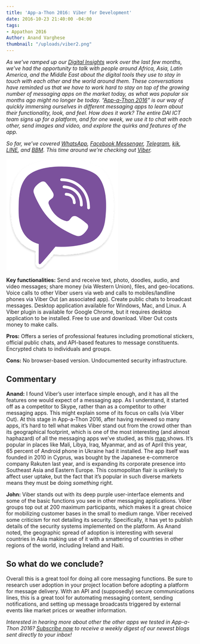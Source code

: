 ```yaml
---
title: 'App-a-Thon 2016: Viber for Development'
date: 2016-10-23 21:40:00 -04:00
tags:
- Appathon 2016
Author: Anand Varghese
thumbnail: "/uploads/viber2.png"
---
```


*As we’ve ramped up our [Digital Insights](http://dai-global-digital.com/tags/?tag=digital-insights) work over the last few months, we’ve had the opportunity to talk with people around Africa, Asia, Latin America, and the Middle East about the digital tools they use to stay in touch with each other and the world around them. These conversations have reminded us that we have to work hard to stay on top of the growing number of messaging apps on the market today, as what was popular six months ago might no longer be today. “[App-a-Thon 2016](http://dai-global-digital.com/tags/?tag=appathon-2016)” is our way of quickly immersing ourselves in different messaging apps to learn about their functionality, look, and feel. How does it work? The entire DAI ICT team signs up for a platform, and for one week, we use it to chat with each other, send images and video, and explore the quirks and features of the app.*

*So far, we’ve covered [WhatsApp](http://dai-global-digital.com/whatsapp-appathon-2016.html), [Facebook Messenger](http://dai-global-digital.com/facebook-messenger.html), [Telegram](http://dai-global-digital.com/app-a-thon-2016-telegram-for-development.html), [kik](http://dai-global-digital.com/appathon-2016-kik-for-development.html), [LINE](http://dai-global-digital.com/app-a-thon-2016-line-for-development.html), and [BBM](http://dai-global-digital.com/appathon-BBM.html). This time around we’re checking out [Viber](http://www.viber.com/en/).*

<!--more-->

![viber2.png](/uploads/viber2.png)

**Key functionalities:** Send and receive text, photo, doodles, audio, and video messages; share money (via Western Union), files, and geo-locations. Voice calls to other Viber users via web and calls to mobiles/landline phones via Viber Out (an associated app). Create public chats to broadcast messages. Desktop application available for Windows, Mac, and Linux. A Viber plugin is available for Google Chrome, but it requires desktop application to be installed. Free to use and download. Viber Out costs money to make calls.

**Pros:** Offers a series of professional features including promotional stickers, official public chats, and API-based features to message constituents. Encrypted chats to individuals and groups.

**Cons:** No browser-based version. Undocumented security infrastructure.

## Commentary

**Anand:** I found Viber’s user interface simple enough, and it has all the features one would expect of a messaging app. As I understand, it started off as a competitor to Skype, rather than as a competitor to other messaging apps. This might explain some of its focus on calls (via Viber Out). At this stage in App-a-Thon 2016, after having reviewed so many apps, it’s hard to tell what makes Viber stand out from the crowd other than its geographical footprint, which is one of the most interesting (and almost haphazard) of all the messaging apps we’ve studied, as this [map ](https://www.similarweb.com/blog/worldwide-messaging-apps)shows. It’s popular in places like Mali, Libya, Iraq, Myanmar, and as of April this year, 65 percent of Android phone in Ukraine had it installed. The app itself was founded in 2010 in Cyprus, was bought by the Japanese e-commerce company Rakuten last year, and is expanding its corporate presence into Southeast Asia and Eastern Europe. This cosmopolitan flair is unlikely to affect user uptake, but the fact that it’s popular in such diverse markets means they must be doing *something* right.

**John:** Viber stands out with its deep purple user-interface elements and some of the basic functions you see in other messaging applications. Viber groups top out at 200 maximum participants, which makes it a great choice for mobilizing customer bases in the small to medium range. Viber received some criticism for not detailing its security. Specifically, it has yet to publish details of the security systems implemented on the platform. As Anand noted, the geographic spread of adoption is interesting with several countries in Asia making use of it with a smattering of countries in other regions of the world, including Ireland and Haiti.

## So what do we conclude?

Overall this is a great tool for doing all core messaging functions. Be sure to research user adoption in your project location before adopting a platform for message delivery. With an API and (supposedly) secure communications lines, this is a great tool for automating messaging content, sending notifications, and setting up message broadcasts triggered by external events like market prices or weather information.   

*Interested in hearing more about other the other apps we tested in App-a-Thon 2016? [Subscribe now](https://confirmsubscription.com/h/r/066AFBA15492935C) to receive a weekly digest of our newest blogs sent directly to your inbox!*